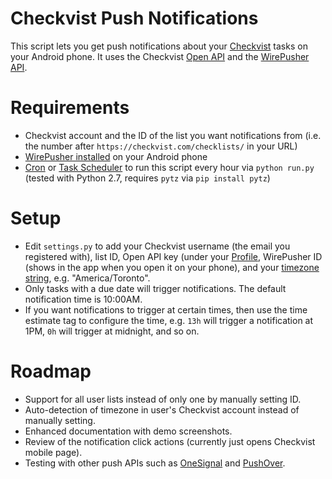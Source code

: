 # Checkvist Push Notifications

This script lets you get push notifications about your [Checkvist](https://checkvist.com) tasks on your Android phone. It uses the Checkvist [Open API](https://checkvist.com/auth/api) and the [WirePusher API](http://wirepusher.com/help).

# Requirements

- Checkvist account and the ID of the list you want notifications from (i.e. the number after `https://checkvist.com/checklists/` in your URL)
- [WirePusher installed](https://play.google.com/store/apps/details?id=com.mrivan.wirepusher) on your Android phone
- [Cron](https://www.howtogeek.com/101288/how-to-schedule-tasks-on-linux-an-introduction-to-crontab-files) or [Task Scheduler](https://www.howtogeek.com/123393/how-to-automatically-run-programs-and-set-reminders-with-the-windows-task-scheduler) to run this script every hour via `python run.py` (tested with Python 2.7, requires `pytz` via `pip install pytz`)

# Setup

- Edit `settings.py` to add your Checkvist username (the email you registered with), list ID, Open API key (under your [Profile](https://checkvist.com/auth/profile), WirePusher ID (shows in the app when you open it on your phone), and your [timezone string](http://www.timezoneconverter.com/cgi-bin/findzone.tzc), e.g. "America/Toronto".
- Only tasks with a due date will trigger notifications. The default notification time is 10:00AM.
- If you want notifications to trigger at certain times, then use the time estimate tag to configure the time, e.g. `13h` will trigger a notification at 1PM, `0h` will trigger at midnight, and so on.

# Roadmap

- Support for all user lists instead of only one by manually setting ID.
- Auto-detection of timezone in user's Checkvist account instead of manually setting.
- Enhanced documentation with demo screenshots.
- Review of the notification click actions (currently just opens Checkvist mobile page).
- Testing with other push APIs such as [OneSignal](https://onesignal.com) and [PushOver](http://pushover.net).